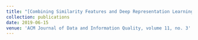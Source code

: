 ```yaml
---
title: "[Combining Similarity Features and Deep Representation Learning for Stance Detection in the Context of Checking Fake News](https://dl.acm.org/citation.cfm?id=3287763)"
collection: publications
date: 2019-06-15
venue: 'ACM Journal of Data and Information Quality, volume 11, no. 3'
---
```


